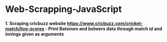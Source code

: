 # Web-Scrapping-JavaScript  
  
#### 1. Scraping cricbuzz website https://www.cricbuzz.com/cricket-match/live-scores - Print Batsmen and bolwers data through match id and innings given as arguments
